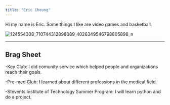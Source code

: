 ```yaml
---
title: "Eric Cheung"
---
```


Hi my name is Eric. Some things I like are video games and basketball. 

![124554308_710744312898089_4026349546798805898_n](https://user-images.githubusercontent.com/84049109/119571560-7d8fbb80-bd7f-11eb-8270-205da1092617.jpg)

---
Brag Sheet
---

-Key Club:       I did comunity service which helped people and organizations reach their goals.

-Pre-med Club:     I learned about different professions in the medical field.

-Stevents Institute of Technology Summer Program:      I will learn python and do a project.
